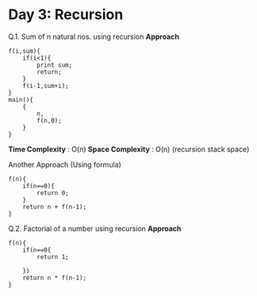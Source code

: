 # Day 3: Recursion

Q.1. Sum of n natural nos. using recursion 
**Approach** 

```
f(i,sum){
    if(i<1){
        print sum;
        return;
    }
    f(i-1,sum+i);
}
main(){
    {
        n,
        f(n,0);
    }
}

```
**Time Complexity** : O(n) 
**Space Complexity**  : O(n) (recursion stack space)

Another Approach (Using formula) 

```
f(n){
    if(n==0){
        return 0;
    }
    return n + f(n-1);
}
```
Q.2. Factorial of a number using recursion
**Approach**
```
f(n){
    if(n==0{
        return 1;

    })
    return n * f(n-1);
}
```
